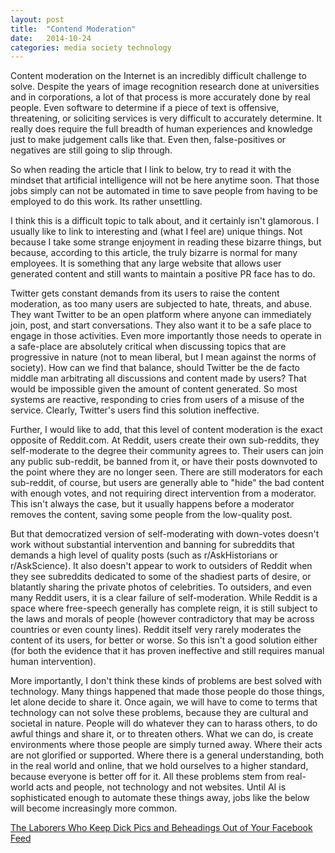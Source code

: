 ```yaml
---
layout: post
title:  "Contend Moderation"
date:   2014-10-24
categories: media society technology
---
```


Content moderation on the Internet is an incredibly difficult challenge to solve. Despite the years of image recognition research done at universities and in corporations, a lot of that process is more accurately done by real people. Even software to determine if a piece of text is offensive, threatening, or soliciting services is very difficult to accurately determine. It really does require the full breadth of human experiences and knowledge just to make judgement calls like that. Even then, false-positives or negatives are still going to slip through.

So when reading the article that I link to below, try to read it with the mindset that artificial intelligence will not be here anytime soon. That those jobs simply can not be automated in time to save people from having to be employed to do this work. Its rather unsettling.

I think this is a difficult topic to talk about, and it certainly isn't glamorous. I usually like to link to interesting and (what I feel are) unique things. Not because I take some strange enjoyment in reading these bizarre things, but because, according to this article, the truly bizarre is normal for many employees. It is something that any large website that allows user generated content and still wants to maintain a positive PR face has to do.

Twitter gets constant demands from its users to raise the content moderation, as too many users are subjected to hate, threats, and abuse. They want Twitter to be an open platform where anyone can immediately join, post, and start conversations. They also want it to be a safe place to engage in those activities. Even more importantly those needs to operate in a safe-place are absolutely critical when discussing topics that are progressive in nature (not to mean liberal, but I mean against the norms of society). How can we find that balance, should Twitter be the de facto middle man arbitrating all discussions and content made by users? That would be impossible given the amount of content generated. So most systems are reactive, responding to cries from users of a misuse of the service. Clearly, Twitter's users find this solution ineffective.

Further, I would like to add, that this level of content moderation is the exact opposite of Reddit.com. At Reddit, users create their own sub-reddits, they self-moderate to the degree their community agrees to. Their users can join any public sub-reddit, be banned from it, or have their posts downvoted to the point where they are no longer seen. There are still moderators for each sub-reddit, of course, but users are generally able to "hide" the bad content with enough votes, and not requiring direct intervention from a moderator. This isn't always the case, but it usually happens before a moderator removes the content, saving some people from the low-quality post.

But that democratized version of self-moderating with down-votes doesn't work without substantial intervention and banning for subreddits that demands a high level of quality posts (such as r/AskHistorians or r/AskScience). It also doesn't appear to work to outsiders of Reddit when they see subreddits dedicated to some of the shadiest parts of desire, or blatantly sharing the private photos of celebrities. To outsiders, and even many Reddit users, it is a clear failure of self-moderation. While Reddit is a space where free-speech generally has complete reign, it is still subject to the laws and morals of people (however contradictory that may be across countries or even county lines). Reddit itself very rarely moderates the content of its users, for better or worse. So this isn't a good solution either (for both the evidence that it has proven ineffective and still requires manual human intervention).

More importantly, I don't think these kinds of problems are best solved with technology. Many things happened that made those people do those things, let alone decide to share it. Once again, we will have to come to terms that technology can not solve these problems, because they are cultural and societal in nature. People will do whatever they can to harass others, to do awful things and share it, or to threaten others. What we can do, is create environments where those people are simply turned away. Where their acts are not glorified or supported. Where there is a general understanding, both in the real world and online, that we hold ourselves to a higher standard, because everyone is better off for it. All these problems stem from real-world acts and people, not technology and not websites. Until AI is sophisticated enough to automate these things away, jobs like the below will become increasingly more common.

[The Laborers Who Keep Dick Pics and Beheadings Out of Your Facebook Feed](http://www.wired.com/2014/10/content-moderation/)